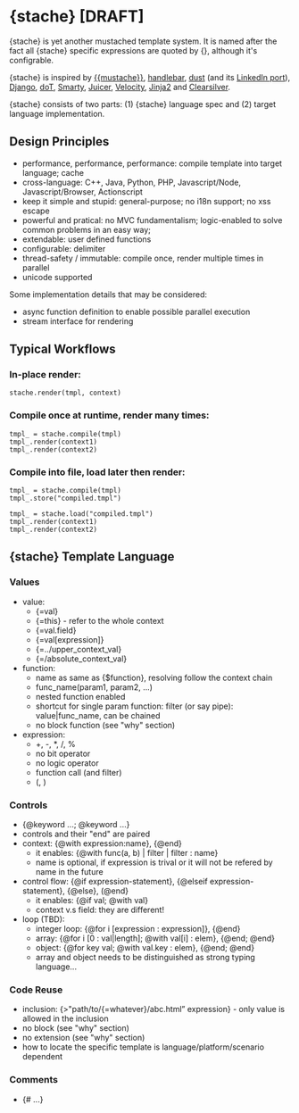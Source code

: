 {stache} [DRAFT]
================

{stache} is yet another mustached template system.  It is named after the fact all {stache} specific expressions are quoted by {}, although it's configrable.

{stache} is inspired by [{{mustache}}](http://mustache.github.com/), [handlebar](http://handlebarsjs.com/), [dust](http://akdubya.github.com/dustjs/) (and its [LinkedIn port](https://github.com/linkedin/dustjs)), [Django](https://docs.djangoproject.com/en/1.4/topics/templates/), [doT](https://github.com/olado/doT), [Smarty](http://www.smarty.net/), [Juicer](http://juicer.name/docs/docs.html), [Velocity](http://velocity.apache.org/), [Jinja2](http://jinja.pocoo.org/docs/) and [Clearsilver](http://www.clearsilver.net/).

{stache} consists of two parts: (1) {stache} language spec and (2) target language implementation.

Design Principles
-----------------

- performance, performance, performance: compile template into target language; cache
- cross-language: C++, Java, Python, PHP, Javascript/Node, Javascript/Browser, Actionscript
- keep it simple and stupid: general-purpose; no i18n support; no xss escape
- powerful and pratical: no MVC fundamentalism; logic-enabled to solve common problems in an easy way;
- extendable: user defined functions
- configurable: delimiter
- thread-safety / immutable: compile once, render multiple times in parallel
- unicode supported

Some implementation details that may be considered:

- async function definition to enable possible parallel execution
- stream interface for rendering

Typical Workflows
-----------------

### In-place render:

    stache.render(tmpl, context)

### Compile once at runtime, render many times:

    tmpl_ = stache.compile(tmpl)
    tmpl_.render(context1)
    tmpl_.render(context2)

### Compile into file, load later then render:

    tmpl_ = stache.compile(tmpl)
    tmpl_.store("compiled.tmpl")

    tmpl_ = stache.load("compiled.tmpl")
    tmpl_.render(context1)
    tmpl_.render(context2)

{stache} Template Language
--------------------------

### Values
- value: 
  - {=val}
  - {=this} - refer to the whole context
  - {=val.field}
  - {=val[expression]}
  - {=../upper_context_val}
  - {=/absolute_context_val}
- function:
  - name as same as {$function}, resolving follow the context chain
  - func_name(param1, param2, ...)
  - nested function enabled
  - shortcut for single param function: filter (or say pipe): value|func_name, can be chained
  - no block function (see "why" section)
- expression:
  - +, -, *, /, %
  - no bit operator
  - no logic operator
  - function call (and filter)
  - (, )

### Controls
- {@keyword ...; @keyword ...}
- controls and their "end" are paired
- context: {@with expression:name}, {@end}
  - it enables: {@with func(a, b) | filter | filter : name}
  - name is optional, if expression is trival or it will not be refered by name in the future
- control flow: {@if expression-statement}, {@elseif expression-statement}, {@else}, (@end}
  - it enables: {@if val; @with val}
  - context v.s field: they are different!
- loop (TBD):
  - integer loop: {@for i [expression : expression]}, {@end}
  - array: {@for i [0 : val|length]; @with val[i] : elem}, {@end; @end}
  - object: {@for key val; @with val.key : elem}, {@end; @end}
  - array and object needs to be distinguished as strong typing language...

### Code Reuse
- inclusion: {>"path/to/{=whatever}/abc.html” expression} - only value is allowed in the inclusion
- no block (see "why" section)
- no extension (see "why" section)
- how to locate the specific template is language/platform/scenario dependent

### Comments
- {# ...}
